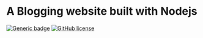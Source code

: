 # A Blogging website built with Nodejs

[![Generic badge](https://img.shields.io/badge/Status-In_Progress-green.svg)](https://shields.io/)
[![GitHub license](https://img.shields.io/github/license/Naereen/StrapDown.js.svg)](https://github.com/Naereen/StrapDown.js/blob/master/LICENSE)
